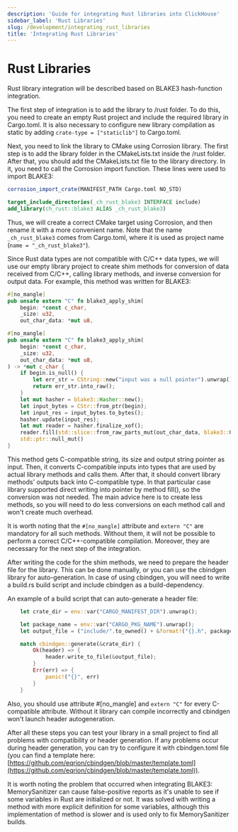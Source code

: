 ```yaml
---
description: 'Guide for integrating Rust libraries into ClickHouse'
sidebar_label: 'Rust Libraries'
slug: /development/integrating_rust_libraries
title: 'Integrating Rust Libraries'
---
```


# Rust Libraries

Rust library integration will be described based on BLAKE3 hash-function integration.

The first step of integration is to add the library to /rust folder. To do this, you need to create an empty Rust project and include the required library in Cargo.toml. It is also necessary to configure new library compilation as static by adding `crate-type = ["staticlib"]` ​​to Cargo.toml.

Next, you need to link the library to CMake using Corrosion library. The first step is to add the library folder in the CMakeLists.txt inside the /rust folder. After that, you should add the CMakeLists.txt file to the library directory. In it, you need to call the Corrosion import function. These lines were used to import BLAKE3:

```CMake
corrosion_import_crate(MANIFEST_PATH Cargo.toml NO_STD)

target_include_directories(_ch_rust_blake3 INTERFACE include)
add_library(ch_rust::blake3 ALIAS _ch_rust_blake3)
```

Thus, we will create a correct CMake target using Corrosion, and then rename it with a more convenient name. Note that the name `_ch_rust_blake3` comes from Cargo.toml, where it is used as project name (`name = "_ch_rust_blake3"`).

Since Rust data types are not compatible with C/C++ data types, we will use our empty library project to create shim methods for conversion of data received from C/C++, calling library methods, and inverse conversion for output data. For example, this method was written for BLAKE3:

```rust
#[no_mangle]
pub unsafe extern "C" fn blake3_apply_shim(
    begin: *const c_char,
    _size: u32,
    out_char_data: *mut u8,
```

```rust
#[no_mangle]
pub unsafe extern "C" fn blake3_apply_shim(
    begin: *const c_char,
    _size: u32,
    out_char_data: *mut u8,
) -> *mut c_char {
    if begin.is_null() {
        let err_str = CString::new("input was a null pointer").unwrap();
        return err_str.into_raw();
    }
    let mut hasher = blake3::Hasher::new();
    let input_bytes = CStr::from_ptr(begin);
    let input_res = input_bytes.to_bytes();
    hasher.update(input_res);
    let mut reader = hasher.finalize_xof();
    reader.fill(std::slice::from_raw_parts_mut(out_char_data, blake3::OUT_LEN));
    std::ptr::null_mut()
}
```

This method gets C-compatible string, its size and output string pointer as input. Then, it converts C-compatible inputs into types that are used by actual library methods and calls them. After that, it should convert library methods' outputs back into C-compatible type. In that particular case library supported direct writing into pointer by method fill(), so the conversion was not needed. The main advice here is to create less methods, so you will need to do less conversions on each method call and won't create much overhead.

It is worth noting that the `#[no_mangle]` attribute and `extern "C"` are mandatory for all such methods. Without them, it will not be possible to perform a correct C/C++-compatible compilation. Moreover, they are necessary for the next step of the integration.

After writing the code for the shim methods, we need to prepare the header file for the library. This can be done manually, or you can use the cbindgen library for auto-generation. In case of using cbindgen, you will need to write a build.rs build script and include cbindgen as a build-dependency.

An example of a build script that can auto-generate a header file:

```rust
    let crate_dir = env::var("CARGO_MANIFEST_DIR").unwrap();

    let package_name = env::var("CARGO_PKG_NAME").unwrap();
    let output_file = ("include/".to_owned() + &format!("{}.h", package_name)).to_string();

    match cbindgen::generate(&crate_dir) {
        Ok(header) => {
            header.write_to_file(&output_file);
        }
        Err(err) => {
            panic!("{}", err)
        }
    }
```

Also, you should use attribute #[no_mangle] and `extern "C"` for every C-compatible attribute. Without it library can compile incorrectly and cbindgen won't launch header autogeneration.

After all these steps you can test your library in a small project to find all problems with compatibility or header generation. If any problems occur during header generation, you can try to configure it with cbindgen.toml file (you can find a template here: [https://github.com/eqrion/cbindgen/blob/master/template.toml](https://github.com/eqrion/cbindgen/blob/master/template.toml)).

It is worth noting the problem that occurred when integrating BLAKE3:
MemorySanitizer can cause false-positive reports as it's unable to see if some variables in Rust are initialized or not. It was solved with writing a method with more explicit definition for some variables, although this implementation of method is slower and is used only to fix MemorySanitizer builds.
